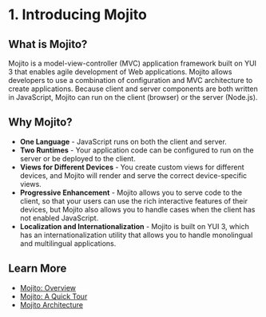 # 1. Introducing Mojito #

## What is Mojito? ##

Mojito is a model-view-controller (MVC) application framework built on YUI 3 that 
enables agile development of Web applications. Mojito allows developers to use a 
combination of configuration and MVC architecture to create applications. Because 
client and server components are both written in JavaScript, Mojito can run on the 
client (browser) or the server (Node.js).


## Why Mojito? ##


- **One Language** - JavaScript runs on both the client and server.
- __Two Runtimes__ - Your application code can be configured to run on the server or be 
  deployed to the client.
- __Views for Different Devices__ - You create custom views for different devices, and Mojito 
  will render and serve the correct device-specific views.
- __Progressive Enhancement__ - Mojito allows you to serve code to the client, so that your 
  users can use the rich interactive features of their devices, but Mojito also allows 
  you to handle cases when the client has not enabled JavaScript.
- __Localization and Internationalization__ - Mojito is built on YUI 3, which has an internationalization utility 
  that allows you to handle monolingual and multilingual applications. 

## Learn More ##

- [Mojito: Overview](http://developer.yahoo.com/cocktails/mojito/docs/intro/mojito_overview.html)
- [Mojito: A Quick Tour](http://developer.yahoo.com/cocktails/mojito/docs/intro/mojito_quicktour.html)
- [Mojito Architecture](http://developer.yahoo.com/cocktails/mojito/docs/intro/mojito_architecture.html)
